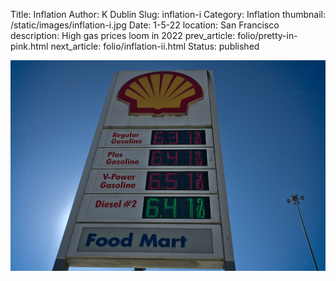 Title: Inflation
Author: K Dublin
Slug: inflation-i
Category: Inflation
thumbnail: /static/images/inflation-i.jpg
Date: 1-5-22
location: San Francisco
description: High gas prices loom in 2022
prev_article: folio/pretty-in-pink.html
next_article: folio/inflation-ii.html
Status: published

<img src="../static/images/inflation-i.jpg" alt="High gas prices loom in 2022" width=1000px />
